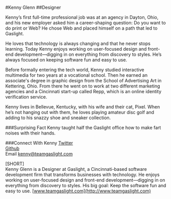 #Kenny Glenn##DesignerKenny’s first full-time professional job was at an agency in Dayton, Ohio, and his new employer asked him a career-shaping question: Do you want to do print or Web? He chose Web and placed himself on a path that led to Gaslight.He loves that technology is always changing and that he never stops learning. Today Kenny enjoys working on user-focused design and front-end development—digging in on everything from discovery to styles. He’s always focused on keeping software fun and easy to use.Before formally entering the tech world, Kenny studied interactive multimedia for two years at a vocational school. Then he earned an associate's degree in graphic design from the School of Advertising Art in Kettering, Ohio. From there he went on to work at two different marketing agencies and a Cincinnati start-up called Repp, which is an online identity verification service.Kenny lives in Bellevue, Kentucky, with his wife and their cat, Pixel. When he’s not hanging out with them, he loves playing amateur disc golf and adding to his snazzy shoe and sneaker collection.###Surprising FactKenny taught half the Gaslight office how to make fart noises with their hands.###Connect With Kenny[Twitter](https://twitter.com/_kennyglenn)<br>[Github](https://github.com/kennyglenn)<br>Email kenny@teamgaslight.com[SHORT]<br>Kenny Glenn is a Designer at Gaslight, a Cincinnati-based software development firm that transforms businesses with technology. He enjoys working on user-focused design and front-end development—digging in on everything from discovery to styles. His big goal: Keep the software fun and easy to use. [www.teamgaslight.com](http://www.teamgaslight.com)